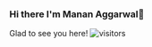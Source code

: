 ### Hi there I'm Manan Aggarwal👋


Glad to see you here! 
![visitors](https://visitor-badge.glitch.me/badge?page_id=page.id)

<!--img height="180em" src="https://github-readme-stats.vercel.app/api?username=MajorMask&show_icons=true&hide_border=true&&count_private=true&include_all_commits=true" /-->


<!--START_SECTION:waka-->
<!--END_SECTION:waka-->
